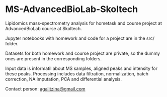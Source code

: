# MS-AdvancedBioLab-Skoltech

Lipidomics mass-spectrometry analysis for hometask and course project at AdvancedBioLab course at Skoltech.

Jupyter notebooks with homework and code for a project are in the src/ folder. 

Datasets for both homework and course project are private, so the dummy ones are present in the corresponding folders.

Input data is informatil about MS samples, aligned peaks and intensity for these peaks. 
Processing includes data filtration, normalization, batch correction, NA imputation, PCA and differential analysis. 

Contact person: agalitzina@gmail.com 